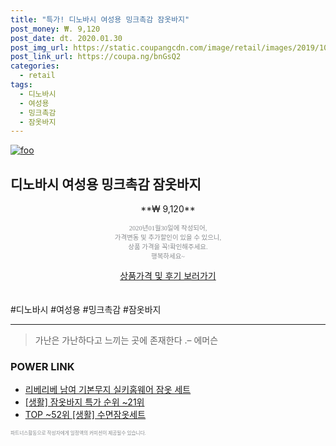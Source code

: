 ```yaml
--- 
title: "특가! 디노바시 여성용 밍크촉감 잠옷바지" 
post_money: ₩. 9,120 
post_date: dt. 2020.01.30 
post_img_url: https://static.coupangcdn.com/image/retail/images/2019/10/15/19/3/4a997710-49e3-4232-a400-9487ec146b19.jpg 
post_link_url: https://coupa.ng/bnGsQ2 
categories: 
  - retail 
tags: 
  - 디노바시 
  - 여성용 
  - 밍크촉감 
  - 잠옷바지 
--- 
```

[![foo](https://static.coupangcdn.com/image/retail/images/2019/10/15/19/3/4a997710-49e3-4232-a400-9487ec146b19.jpg)](https://coupa.ng/bnGsQ2) 

## 디노바시 여성용 밍크촉감 잠옷바지 
<p style="text-align: center;">**₩ 9,120**</p> 
<p style="text-align: center;"><span style="color: #898c8f; font-family: Georgia,Times,serif; font-size: 0.75em;">2020년01월30일에 작성되어, <br>가격변동 및 추가할인이 있을 수 있으니,<br> 상품 가격을 꼭!확인해주세요.<br>행복하세요~</span> 
</p>	 
<div markdown="0" style="text-align: center;"><a href="https://coupa.ng/bnGsQ2" class="btn btn--success">상품가격 및 후기 보러가기</a></div> 
<br><br> 
  #디노바시 #여성용 #밍크촉감 #잠옷바지 
<hr> 

> 가난은 가난하다고 느끼는 곳에 존재한다 .–  에머슨 


### POWER LINK

* <a href="https://blog.naver.com/fasyy4321/221781069006" target="_blank">리베리베 남여 기본무지 실키홈웨어 잠옷 세트</a>
* <a href="https://blog.naver.com/sakai111/221789479366" target="_blank"> [생활] 잠옷바지 특가 순위 ~21위</a>
* <a href="https://blog.naver.com/fasyy4321/221781860388" target="_blank"> TOP ~52위 [생활] 수면잠옷세트</a>

<span style="color: #898c8f; font-family: Georgia,Times,serif; font-size: 0.55em;">파트너스활동으로 작성자에게 일정액의 커미션이 제공될수 있습니다.</span> 
